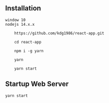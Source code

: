 ## Installation
```
window 10
nodejs 14.x.x

    https://github.com/kdg1986/react-app.git

    cd react-app

    npm i -g yarn

    yarn

    yarn start

```

## Startup Web Server
`yarn start`
